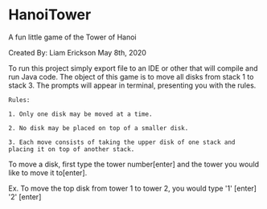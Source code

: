 # HanoiTower
A fun little game of the Tower of Hanoi

Created By: Liam Erickson May 8th, 2020

To run this project simply export file to an IDE or other that will compile and run Java code. 
The object of this game is to move all disks from stack 1 to stack 3. The prompts will appear in terminal, presenting you with the rules.

	Rules:
	
	1. Only one disk may be moved at a time.
	
	2. No disk may be placed on top of a smaller disk.
	
	3. Each move consists of taking the upper disk of one stack and placing it on top of another stack.

To move a disk, first type the tower number[enter] and the tower you would like to move it to[enter].

Ex. To move the top disk from tower 1 to tower 2, you would type '1' [enter] '2' [enter]
